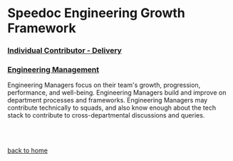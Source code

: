# Speedoc Engineering Growth Framework

### [Individual Contributor - Delivery](tracks/ic_delivery.md)

### [Engineering Management](tracks/eng-management.md)

Engineering Managers focus on their team's growth, progression, performance, and well-being. Engineering Managers build and improve on department processes and frameworks. Engineering Managers may contribute technically to squads, and also know enough about the tech stack to contribute to cross-departmental discussions and queries.

<br>
<br>

[back to home](/README.md)
